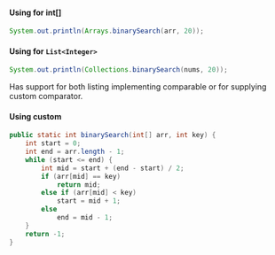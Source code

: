 #### Using for int[]
```java
System.out.println(Arrays.binarySearch(arr, 20));
```

#### Using for `List<Integer>`
```java
System.out.println(Collections.binarySearch(nums, 20));
```
Has support for both listing implementing comparable or for supplying custom comparator.

#### Using custom
```java
public static int binarySearch(int[] arr, int key) {  
    int start = 0;  
    int end = arr.length - 1;  
    while (start <= end) {  
        int mid = start + (end - start) / 2;  
        if (arr[mid] == key)  
            return mid;  
        else if (arr[mid] < key)  
            start = mid + 1;  
        else  
            end = mid - 1;  
    }  
    return -1;  
}
```
